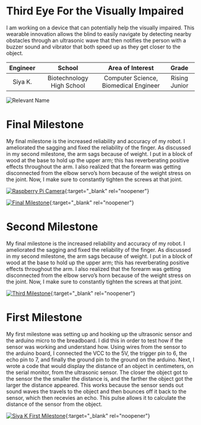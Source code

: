 ﻿# Third Eye For the Visually Impaired
I am working on a device that can potentially help the visually impaired. This wearable innovation allows the blind to easily navigate by detecting nearby obstacles through an ultrasonic wave that then notifies the person with a buzzer sound and vibrator that both speed up as they get closer to the object. 

| **Engineer** | **School** | **Area of Interest** | **Grade** |
|:--:|:--:|:--:|:--:|
| Siya K. | Biotechnology High School | Computer Science, Biomedical Engineer |  Rising Junior 

![Relevant Name](https://cdn-shop.adafruit.com/970x728/4296-11.jpg)
  
# Final Milestone
My final milestone is the increased reliability and accuracy of my robot. I ameliorated the sagging and fixed the reliability of the finger. As discussed in my second milestone, the arm sags because of weight. I put in a block of wood at the base to hold up the upper arm; this has reverberating positive effects throughout the arm. I also realized that the forearm was getting disconnected from the elbow servo’s horn because of the weight stress on the joint. Now, I make sure to constantly tighten the screws at that joint. 

[![Raspberry Pi Camera](https://res.cloudinary.com/marcomontalbano/image/upload/v1622153797/video_to_markdown/images/youtube--zfBHD4v8hD0-c05b58ac6eb4c4700831b2b3070cd403.jpg)](https://www.youtube.com/watch?v=zfBHD4v8hD0 "Raspberry Pi Camera"){:target="_blank" rel="noopener"}

[![Final Milestone](https://res.cloudinary.com/marcomontalbano/image/upload/v1612573869/video_to_markdown/images/youtube--F7M7imOVGug-c05b58ac6eb4c4700831b2b3070cd403.jpg )](https://www.youtube.com/watch?v=F7M7imOVGug&feature=emb_logo "Final Milestone"){:target="_blank" rel="noopener"}

# Second Milestone
My final milestone is the increased reliability and accuracy of my robot. I ameliorated the sagging and fixed the reliability of the finger. As discussed in my second milestone, the arm sags because of weight. I put in a block of wood at the base to hold up the upper arm; this has reverberating positive effects throughout the arm. I also realized that the forearm was getting disconnected from the elbow servo’s horn because of the weight stress on the joint. Now, I make sure to constantly tighten the screws at that joint.

[![Third Milestone](https://res.cloudinary.com/marcomontalbano/image/upload/v1612574014/video_to_markdown/images/youtube--y3VAmNlER5Y-c05b58ac6eb4c4700831b2b3070cd403.jpg)](https://www.youtube.com/watch?v=y3VAmNlER5Y&feature=emb_logo "Second Milestone"){:target="_blank" rel="noopener"}
# First Milestone
  

My first milestone was setting up and hooking up the ultrasonic sensor and the arduino micro to the breadboard. I did this in order to test how if the sensor was working and understand how. Using wires from the sensor to the arduino board, I connected the VCC to the 5V, the trigger pin to 6, the echo pin to 7, and finally the ground pin to the ground on the arduino. Next, I wrote a code that would display the distance of an object in centimeters, on the serial monitor, from the ultrasonic sensor. The closer the object got to the sensor the the smaller the distance is, and the farther the object got the larger the distance appeared. This works because the sensor sends out sound waves the travels to the object and then bounces off it back to the sensor, which then recevies an echo. This pulse allows it to calculate the distance of the sensor from the object.

[![Siya K First Milestone](https://res.cloudinary.com/marcomontalbano/image/upload/v1659706035/video_to_markdown/images/youtube--e5XEOtwXClo-c05b58ac6eb4c4700831b2b3070cd403.jpg)](https://www.youtube.com/watch?v=e5XEOtwXClo "Siya K First Milestone"){:target="_blank" rel="noopener"}
